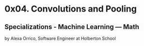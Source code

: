 # 0x04. Convolutions and Pooling

##  Specializations - Machine Learning ― Math

by Alexa Orrico, Software Engineer at Holberton School
